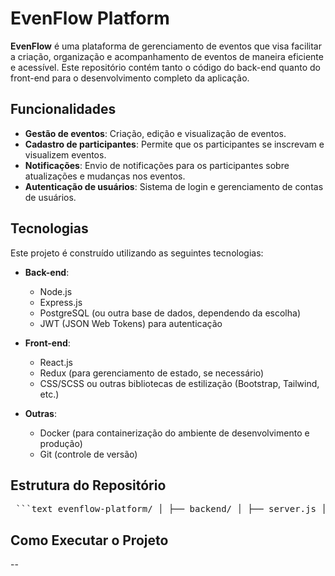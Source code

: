 # EvenFlow Platform

**EvenFlow** é uma plataforma de gerenciamento de eventos que visa facilitar a criação, organização e acompanhamento de eventos de maneira eficiente e acessível. Este repositório contém tanto o código do back-end quanto do front-end para o desenvolvimento completo da aplicação.

## Funcionalidades

- **Gestão de eventos**: Criação, edição e visualização de eventos.
- **Cadastro de participantes**: Permite que os participantes se inscrevam e visualizem eventos.
- **Notificações**: Envio de notificações para os participantes sobre atualizações e mudanças nos eventos.
- **Autenticação de usuários**: Sistema de login e gerenciamento de contas de usuários.

## Tecnologias

Este projeto é construído utilizando as seguintes tecnologias:

- **Back-end**:
  - Node.js
  - Express.js
  - PostgreSQL (ou outra base de dados, dependendo da escolha)
  - JWT (JSON Web Tokens) para autenticação

- **Front-end**:
  - React.js
  - Redux (para gerenciamento de estado, se necessário)
  - CSS/SCSS ou outras bibliotecas de estilização (Bootstrap, Tailwind, etc.)

- **Outras**:
  - Docker (para containerização do ambiente de desenvolvimento e produção)
  - Git (controle de versão)

## Estrutura do Repositório
<pre> ```text evenflow-platform/ │ ├── backend/ │ ├── server.js │ ├── package.json │ └── src/ │ ├── config/ # Configurações (DB, Swagger, etc) │ ├── controllers/ # Lógica das rotas │ ├── docs/ # Documentação Swagger │ ├── middlewares/ # Middlewares (auth, upload, etc) │ ├── models/ # Modelos do banco de dados │ ├── routes/ # Definição das rotas da API │ ├── services/ # Integrações com serviços externos (S3, Stripe) │ ├── utils/ # Funções utilitárias │ └── validators/ # Validação dos dados │ └── frontend/ ├── index.html ├── package.json └── src/ ├── assets/ # Imagens e ícones ├── components/ # Componentes reutilizáveis (auth, layout, dashboard, etc) ├── hooks/ # Hooks personalizados ├── pages/ # Páginas principais e de conteúdo ├── services/ # Consumo de APIs ├── styles/ # Estilização global e temática └── utils/ # Funções utilitárias ``` </pre>


## Como Executar o Projeto

--

